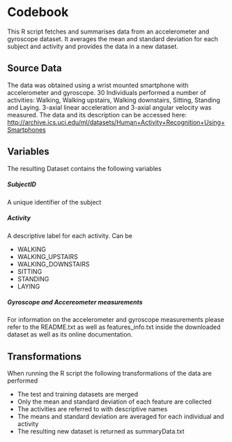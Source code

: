 # Codebook
This R script fetches and summarises data from an accelerometer and gyroscope dataset. It averages the mean and standard deviation for each subject and activity and provides the data in a new dataset.
## Source Data
The data was obtained using a wrist mounted smartphone with accelerometer and gyroscope. 30 Individuals performed a number of activities: Walking, Walking upstairs, Walking downstairs, Sitting, Standing and Laying. 3-axial linear acceleration and 3-axial angular velocity was measured.
The data and its description can be accessed here:
http://archive.ics.uci.edu/ml/datasets/Human+Activity+Recognition+Using+Smartphones

## Variables
The resulting Dataset contains the following variables

##### SubjectID
A unique identifier of the subject
##### Activity
A descriptive label for each activity. Can be
- WALKING
- WALKING_UPSTAIRS
- WALKING_DOWNSTAIRS
- SITTING
- STANDING
- LAYING
##### Gyroscope and Accereometer measurements
For information on the accelerometer and gyroscope measurements please refer to the README.txt as well as features_info.txt inside the downloaded dataset as well as its online documentation.

## Transformations
When running the R script the following transformations of the data are performed
- The test and training datasets are merged
- Only the mean and standard deviation of each feature are collected
- The activities are referred to with descriptive names
- The means and standard deviation are averaged for each individual and activity
- The resulting new dataset is returned as summaryData.txt








